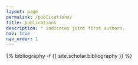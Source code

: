 ```yaml
---
layout: page
permalink: /publications/
title: publications
description: * indicates joint first authors.
nav: true
nav_order: 1
---
```

<!-- _pages/publications.md -->
<div class="publications">

{% bibliography -f {{ site.scholar.bibliography }} %}

</div>
